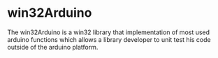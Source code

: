 # win32Arduino
The win32Arduino is a win32 library that implementation of most used arduino functions which allows a library developer to unit test his code outside of the arduino platform.
